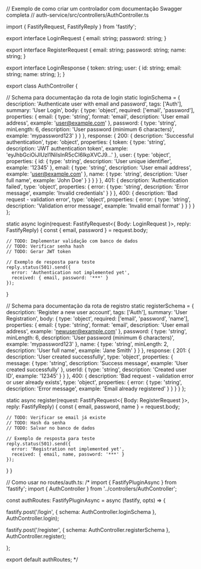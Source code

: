 // Exemplo de como criar um controlador com documentação Swagger completa
// auth-service/src/controllers/AuthController.ts

import { FastifyRequest, FastifyReply } from 'fastify';

export interface LoginRequest {
  email: string;
  password: string;
}

export interface RegisterRequest {
  email: string;
  password: string;
  name: string;
}

export interface LoginResponse {
  token: string;
  user: {
    id: string;
    email: string;
    name: string;
  };
}

export class AuthController {
  
  // Schema para documentação da rota de login
  static loginSchema = {
    description: 'Authenticate user with email and password',
    tags: ['Auth'],
    summary: 'User Login',
    body: {
      type: 'object',
      required: ['email', 'password'],
      properties: {
        email: { 
          type: 'string', 
          format: 'email',
          description: 'User email address',
          example: 'user@example.com'
        },
        password: { 
          type: 'string', 
          minLength: 6,
          description: 'User password (minimum 6 characters)',
          example: 'mypassword123'
        }
      }
    },
    response: {
      200: {
        description: 'Successful authentication',
        type: 'object',
        properties: {
          token: { 
            type: 'string',
            description: 'JWT authentication token',
            example: 'eyJhbGciOiJIUzI1NiIsInR5cCI6IkpXVCJ9...'
          },
          user: {
            type: 'object',
            properties: {
              id: { 
                type: 'string',
                description: 'User unique identifier',
                example: '12345'
              },
              email: { 
                type: 'string',
                description: 'User email address',
                example: 'user@example.com'
              },
              name: { 
                type: 'string',
                description: 'User full name',
                example: 'John Doe'
              }
            }
          }
        }
      },
      401: {
        description: 'Authentication failed',
        type: 'object',
        properties: {
          error: { 
            type: 'string',
            description: 'Error message',
            example: 'Invalid credentials'
          }
        }
      },
      400: {
        description: 'Bad request - validation error',
        type: 'object',
        properties: {
          error: { 
            type: 'string',
            description: 'Validation error message',
            example: 'Invalid email format'
          }
        }
      }
    }
  };

  static async login(request: FastifyRequest<{ Body: LoginRequest }>, reply: FastifyReply) {
    const { email, password } = request.body;
    
    // TODO: Implementar validação com banco de dados
    // TODO: Verificar senha hash
    // TODO: Gerar JWT token
    
    // Exemplo de resposta para teste
    reply.status(501).send({ 
      error: 'Authentication not implemented yet',
      received: { email, password: '***' }
    });
  }

  // Schema para documentação da rota de registro
  static registerSchema = {
    description: 'Register a new user account',
    tags: ['Auth'],
    summary: 'User Registration',
    body: {
      type: 'object',
      required: ['email', 'password', 'name'],
      properties: {
        email: { 
          type: 'string', 
          format: 'email',
          description: 'User email address',
          example: 'newuser@example.com'
        },
        password: { 
          type: 'string', 
          minLength: 6,
          description: 'User password (minimum 6 characters)',
          example: 'mypassword123'
        },
        name: { 
          type: 'string', 
          minLength: 2,
          description: 'User full name',
          example: 'Jane Smith'
        }
      }
    },
    response: {
      201: {
        description: 'User created successfully',
        type: 'object',
        properties: {
          message: { 
            type: 'string',
            description: 'Success message',
            example: 'User created successfully'
          },
          userId: { 
            type: 'string',
            description: 'Created user ID',
            example: '12345'
          }
        }
      },
      400: {
        description: 'Bad request - validation error or user already exists',
        type: 'object',
        properties: {
          error: { 
            type: 'string',
            description: 'Error message',
            example: 'Email already registered'
          }
        }
      }
    }
  };

  static async register(request: FastifyRequest<{ Body: RegisterRequest }>, reply: FastifyReply) {
    const { email, password, name } = request.body;
    
    // TODO: Verificar se email já existe
    // TODO: Hash da senha
    // TODO: Salvar no banco de dados
    
    // Exemplo de resposta para teste
    reply.status(501).send({ 
      error: 'Registration not implemented yet',
      received: { email, name, password: '***' }
    });
  }
}

// Como usar no routes/auth.ts:
/*
import { FastifyPluginAsync } from 'fastify';
import { AuthController } from '../controllers/AuthController';

const authRoutes: FastifyPluginAsync = async (fastify, opts) => {
  
  fastify.post('/login', {
    schema: AuthController.loginSchema
  }, AuthController.login);

  fastify.post('/register', {
    schema: AuthController.registerSchema
  }, AuthController.register);

};

export default authRoutes;
*/
